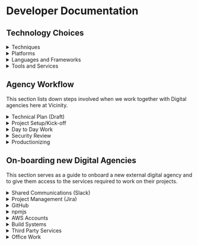 # Developer Documentation

## Technology Choices

<details>
  <summary>Techniques</summary>

#### Infrastructure as code
Setting up a new environment or changing an infrastructure should be scripted and executed automatically by a build pipeline.

#### Serverless architecture
Serverless applications are easier to manage and scale so this should be the default approach when setting up a new service or a website.

#### Continuous Delivery (CD)
Deploy automatically to production after all automated tests pass.

#### Feature-toggles
Use feature-switches to enable new functionality in production for limited set of users. This is recommended for projects that are already in production and serving customers.

####  Release from master branch
Keep master branch up-to-date and ready to be deployed to production at any moment in time. In most case, we would have automatic deployment when code is merged to master.

#### Short Lived Feature branching
Keep branches short-lived and merge to master as soon as possible.

#### Rebase merging
Use rebase over merge to keep git history clean.

#### Consistent TS/ESlint across projects
We are big on keeping code consistent across different projects and repo's. We maintain eslint and tslint configs on npm.
https://www.npmjs.com/package/@vicinity/eslint-config-vcx

#### UI Component Library
Shared UI components help us build consistent UI faster across various digital assets.

NOTE: At the moment we only support vicinity theme. So for centre specific projects this is not valid.

#### Pull requests for code reviews
Useful to pick any issues, learn more, and share the knowledge using the power of GitHub
</details>


<details>
  <summary>Platforms</summary>

#### AWS
AWS is our cloud platform of choice. Of course we should keep an eye on other platforms so the solutions we build should have business logiс decoupled from the infrastructure whenever possible.

#### Auth0
Managed Identity Provider service
</details>


<details>
  <summary>Languages and Frameworks</summary>

#### NodeJS
It's cool and fast enough plus works really well for serverless architectures, e.g. running in AWS lambdas

#### JavaScript
Combined with static typing JavaScript allows rich full-stack programming experience

#### TypeScript (Recommended)
Superset of JavaScript adds types, intellisense, ES6 syntax and much more.

We maintain a TS config for consistency
https://www.npmjs.com/package/@vicinity/vcx-tsconfig

#### React.js
Our default choice for UI

#### TypeStyle or CssModules (PostCSS, CssNext)
We are big fan of local css :)

#### Storybook
Interactive UI component development / testing library

#### Terraform
Deploying cloud services using Terraform gives an opportunity to use different cloud providers.

#### Serverless.com framework
Deploying APIs to AWS Lambda is easy with this proven framework, it just works
</details>


<details>
  <summary>Tools and Services</summary>

#### Buildkite
Managed build service of choice

#### GitHub
Everything is there including this document.

#### Loggly and TrackJS
For error tracking and logging

#### Segment.io
Analytics and tracking

#### Pingdom
Monitoring websites and api's

#### Pager Duty
Incident management tool

</details>



## Agency Workflow

This section lists down steps involved when we work together with Digital agencies here at Vicinity.

<details>
  <summary>Technical Plan (Draft)</summary>
  
Before any technical tasks are undertaken, we all discuss technical details of the project and draft out a rough technical plan. This technical plan usually consist of following details,
- Tech stack
- Github Repo's, CI/CD
- 3rd party services (loggly, trackjs, segment.io etc)
- Data/API requirements
- High level architecture details

</details>

<details>
  <summary>Project Setup/Kick-off</summary>
  
Depending on technical plan, Digital agency and Vicinity Digital team would undertake tasks for project setup. Some of the things that Digital Team will help setup are,
- AWS account(s)
- Github Repo(s) / Teams
- Buildkite agent(s) etc
- Slack channel(s)
- Jira board
- Emails, subdomains
- any other accounts needed to get started

</details>


<details>
  <summary>Day to Day Work</summary>
  
This varies from project to project but in most cases, members of Vicinity Team will be involved in following,
- Daily standups
- System design, architecture and technical dicussions/concerns
- Digital Team would actively helpout with DevOpsy stuff (automation, terraform etc)
- User acceptance testing

On day to day, we also expect all members to,
- Actively document and Update high level design diagrams as and when needed
- Capture technical debt details and prioritise them

</details>

<details>
  <summary>Security Review</summary>
  
As we near completion of version 1 of the project, we will start looping in the security team here at Vicinity to kick start a security review of the product. During this review, security team will look into application vulnerabilities and suggest recommendation accordingly.

</details>

<details>
  <summary>Productionizing</summary>
  
As we near completion, we would draft a plan together for production release. This plan may include,
- Preparation of infra (using automation scripts + some manual work)
- Sending out communication to stakeholders involved
- Agreeing on SLA and Support team
</details>

## On-boarding new Digital Agencies

This section serves as a guide to onboard a new external digital agency and to give them access to the services required to work on their projects.

<details>
  <summary>Shared Communications (Slack)</summary>
  
The first step in on-boarding a new Digital Agency is to establish mechanisms for open communication.

The most convenient chat system that can be shared between Digital Agencies is Slack. Within slack, we can utilise Slack’s shared channels feature to establish real time communications.

Visit https://get.slack.help/hc/en-us/articles/115004151203-Create-shared-channels-on-a-workspace-beta-for information on how to setup a shared channel for connecting Vicinity and External Agency staff.
</details>

<details>
  <summary>Project Management (Jira)</summary>
  
Within Vicinity, we have access to the Atlassian suite of software tools that can help manage projects. For all the projects, we try to maintain a Jira board so that all team members and stakeholders can be in the loop through out the project.
</details>

<details>
  <summary>GitHub</summary>
  
If the project revolves around creating any digital system, you will most likely require repositories under Vicinity’s organisation in GitHub.
You will need to contact Digital team at Vicinity to help you with that
Create a new team under Vicinity’s Organisation for this project
Allocate team members
Create empty repositories for the project’s development.
Generally, you will need to adjust the number of seats licensed in GitHub to cater for the expanded number of developers getting access to the organisation.
</details>

<details>
  <summary>npmjs</summary>
If you project results in the requirement to distribute javascript based components, you may like to have access to Vicinity's private npmjs.com organisation account.

contact DevOps group to gain access to this account.
</details>

<details>
  <summary>AWS Accounts</summary>
If AWS accounts are required, you should establish them on project initiation. Additionally, you should establish them with clear determination of billing and in accordance with Vicinity’s security recommendations.

This will most likely require at least two accounts to support a production environment and a separate account for all other environments, like staging.

In order to create AWS accounts, a service request will need to be raised and there can be some lead time in getting this account established. It is strongly advised that this creation process is managed through Vicinity’s DevOps group (Avi Beetul)
</details>

<details>
  <summary>Build Systems</summary>
If the new project requires the development of software that relies on build systems, you will need to establish build pipelines in BuildKite. Contact DevOps group with your requirements so that Build pipelines that support your activities are created.

You are welcomed to work with DevOps from Digital team to create these pipelines.
</details>

<details>
  <summary>Third Party Services</summary>
Chances are that we may have systems that your project will require. We subscribe to a number of services that you can use for your project.

PagerDuty (incident management)
Loggly (logging)
Pingdom (monitoring)
TrackJS

There are many services and we may have what you need. If not, we will create an account on the given service and establish a way so that you have access to the tool that you need.
</details>

<details>
  <summary>Office Work</summary>
You are allowed to work from the Vicinity office in Tower One at Chadstone and are able to work on your own laptop. WiFi access is available through the Vicinity Guest network and your project liaison will assist you in getting credentials to access the network. Your project liaison will also be able to grant you building access cards.
</details>
